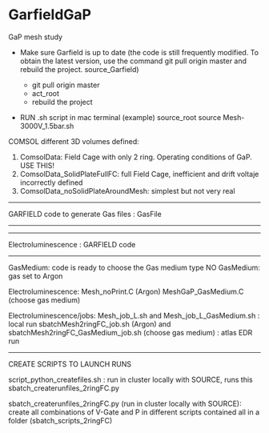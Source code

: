 # GarfieldGaP
GaP mesh study

- Make sure Garfield is up to date
(the code is still frequently modified. To obtain the latest version, use the command git pull origin master and rebuild the project.
source_Garfield)
	-  git pull origin master
	-  act_root
	- rebuild the project

- RUN .sh script in mac terminal (example)
  source_root
  source Mesh-3000V_1.5bar.sh

COMSOL different 3D volumes defined:

1. ComsolData: Field Cage with only 2 ring. Operating conditions of GaP. USE THIS!
2. ComsolData_SolidPlateFullFC: full Field Cage, inefficient and drift voltaje incorrectly defined
3. ComsolData_noSolidPlateAroundMesh: simplest but not very real

---------------

GARFIELD code to generate Gas files : GasFile              

---------------
---------------

Electroluminescence : GARFIELD code

---------------

GasMedium: code is ready to choose the Gas medium type
NO GasMedium: gas set to Argon

Electroluminescence: Mesh_noPrint.C (Argon)
										 MeshGaP_GasMedium.C (choose gas medium)

Electroluminescence/jobs: Mesh_job_L.sh and Mesh_job_L_GasMedium.sh  : local run
													sbatchMesh2ringFC_job.sh (Argon) and sbatchMesh2ringFC_GasMedium_job.sh (choose gas medium) : atlas EDR run

---------------
CREATE SCRIPTS TO LAUNCH RUNS

script_python_createfiles.sh : run in cluster locally with SOURCE, runs this sbatch_createrunfiles_2ringFC.py

sbatch_createrunfiles_2ringFC.py (run in cluster locally with SOURCE): create all combinations of V-Gate and P in different scripts contained all in a folder (sbatch_scripts_2ringFC)

